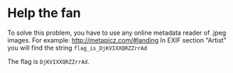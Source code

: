 # Help the fan

To solve this problem, you have to use any online metadata reader of .jpeg images.
For example: http://metapicz.com/#landing
In EXIF section "Artist" you will find the string `flag_is_DjKVIXXQRZZrrAd`

The flag is `DjKVIXXQRZZrrAd`.
